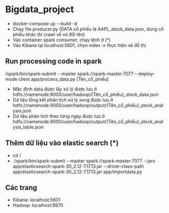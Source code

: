 # Bigdata_project

- docker-compose up --build -d
- Chạy file producer.py (DATA cổ phiếu là AAPL_stock_data.json, dùng cổ phiếu khác thì crawl về và đổi tên)
- Vào container spark consumer, chạy lệnh ở (*)
- Vào Kibana tại localhost:5601, chọn index -> thực hiện vẽ đồ thị

## Run processing code in spark

/spark/bin/spark-submit --master spark://spark-master:7077 --deploy-mode client app/process_data.py [Tên_cổ_phiếu]

- Mặc định data được lấy xử lý được lưu ở hdfs://namenode:9000/user/hadoop/{Tên_cổ_phiếu}_stock_data.json
- Dữ liệu tổng kết phân tích xử lý xong được lưu ở hdfs://namenode:9000/user/hadoop/output/{Tên_cổ_phiếu}_stock_analysis.json
- Dữ liệu phân tích theo từng ngày được lưu ở hdfs://namenode:9000/user/hadoop/output/{Tên_cổ_phiếu}_stock_analysis_table.json

## Thêm dữ liệu vào elastic search (*)
- cd /
- ./spark/bin/spark-submit --master spark://spark-master:7077 --jars app/elasticsearch-spark-30_2.12-7.17.13.jar --driver-class-path app/elasticsearch-spark-30_2.12-7.17.13.jar app/importdata.py

## Các trang
- Kibana: localhost:5601
- Hadoop: localhost:9870